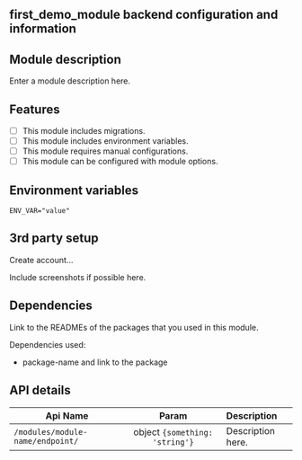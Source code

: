 ##  first_demo_module backend configuration and information

## Module description

Enter a module description here.

## Features

- [ ] This module includes migrations.
- [ ] This module includes environment variables.
- [ ] This module requires manual configurations.
- [ ] This module can be configured with module options.

## Environment variables

```properties
ENV_VAR="value"
```

## 3rd party setup

Create account...

Include screenshots if possible here.

## Dependencies

Link to the READMEs of the packages that you used in this module.

Dependencies used:
- package-name and link to the package

## API details

| Api Name                       | Param        | Description                                                    |
| ------------------------------ |:------------:|:---------------------------------------------------------------|
| `/modules/module-name/endpoint/` | object `{something: 'string'}` | Description here.|
